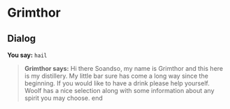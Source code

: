 # Grimthor


## Dialog

**You say:** `hail`



>**Grimthor says:** Hi there Soandso, my name is Grimthor and this here is my distillery. My little bar sure has come a long way since the beginning. If you would like to have a drink please help yourself. Woolf has a nice selection along with some information about any spirit you may choose.
end
